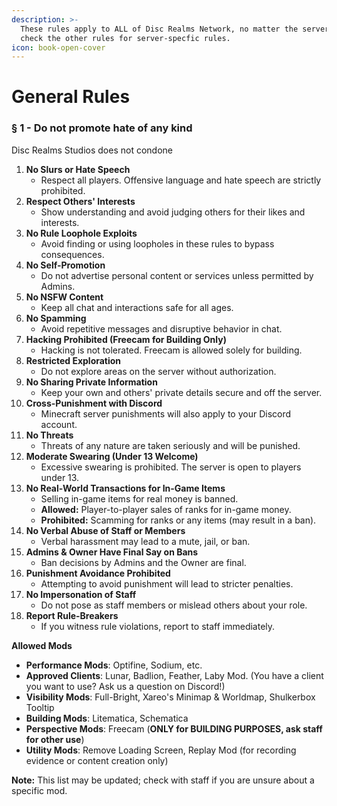 ```yaml
---
description: >-
  These rules apply to ALL of Disc Realms Network, no matter the server, please
  check the other rules for server-specfic rules.
icon: book-open-cover
---
```


# General Rules

### § 1 - Do not promote hate of any kind

Disc Realms Studios does not condone&#x20;





1. **No Slurs or Hate Speech**
   * Respect all players. Offensive language and hate speech are strictly prohibited.
2. **Respect Others' Interests**
   * Show understanding and avoid judging others for their likes and interests.
3. **No Rule Loophole Exploits**
   * Avoid finding or using loopholes in these rules to bypass consequences.
4. **No Self-Promotion**
   * Do not advertise personal content or services unless permitted by Admins.
5. **No NSFW Content**
   * Keep all chat and interactions safe for all ages.
6. **No Spamming**
   * Avoid repetitive messages and disruptive behavior in chat.
7. **Hacking Prohibited (Freecam for Building Only)**
   * Hacking is not tolerated. Freecam is allowed solely for building.
8. **Restricted Exploration**
   * Do not explore areas on the server without authorization.
9. **No Sharing Private Information**
   * Keep your own and others' private details secure and off the server.
10. **Cross-Punishment with Discord**
    * Minecraft server punishments will also apply to your Discord account.
11. **No Threats**
    * Threats of any nature are taken seriously and will be punished.
12. **Moderate Swearing (Under 13 Welcome)**
    * Excessive swearing is prohibited. The server is open to players under 13.
13. **No Real-World Transactions for In-Game Items**
    * Selling in-game items for real money is banned.
    * **Allowed:** Player-to-player sales of ranks for in-game money.
    * **Prohibited:** Scamming for ranks or any items (may result in a ban).
14. **No Verbal Abuse of Staff or Members**
    * Verbal harassment may lead to a mute, jail, or ban.
15. **Admins & Owner Have Final Say on Bans**
    * Ban decisions by Admins and the Owner are final.
16. **Punishment Avoidance Prohibited**
    * Attempting to avoid punishment will lead to stricter penalties.
17. **No Impersonation of Staff**
    * Do not pose as staff members or mislead others about your role.
18. **Report Rule-Breakers**
    * If you witness rule violations, report to staff immediately.

**Allowed Mods**

* **Performance Mods**: Optifine, Sodium, etc.
* **Approved Clients**: Lunar, Badlion, Feather, Laby Mod. (You have a client you want to use? Ask us a question on Discord!)
* **Visibility Mods**: Full-Bright, Xareo's Minimap & Worldmap, Shulkerbox Tooltip
* **Building Mods**: Litematica, Schematica
* **Perspective Mods**: Freecam (**ONLY for BUILDING PURPOSES, ask staff for other use**)
* **Utility Mods**: Remove Loading Screen, Replay Mod (for recording evidence or content creation only)

**Note:** This list may be updated; check with staff if you are unsure about a specific mod.
